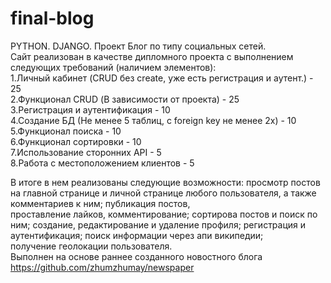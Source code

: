 # final-blog
PYTHON. DJANGO. Проект Блог по типу социальных сетей.\
Сайт реализован в качестве дипломного проекта с выполнением следующих требований (наличием элементов):\
    1.Личный кабинет (CRUD без create, уже есть регистрация и аутент.) - 25\
    2.Функционал CRUD (В зависимости от проекта) - 25\
    3.Регистрация и аутентификация - 10\
    4.Создание БД (Не менее 5 таблиц, с foreign key не менее 2х) - 10\
    5.Функционал поиска - 10\
    6.Функционал сортировки - 10\
    7.Использование сторонних API - 5\
    8.Работа с местоположением клиентов - 5
    
В итоге в нем реализованы следующие возможности: просмотр постов на главной странице и  личной странице любого пользователя, а также комментариев к ним; публикация постов, \
проставление лайков, комментирование; сортирова постов и поиск по ним; создание, редактирование и удаление профиля; регистрация и аутентификация; поиск информации через апи википедии;\
получение геолокации пользователя.\
Выполнен на основе раннее созданного новостного блога https://github.com/zhumzhumay/newspaper

